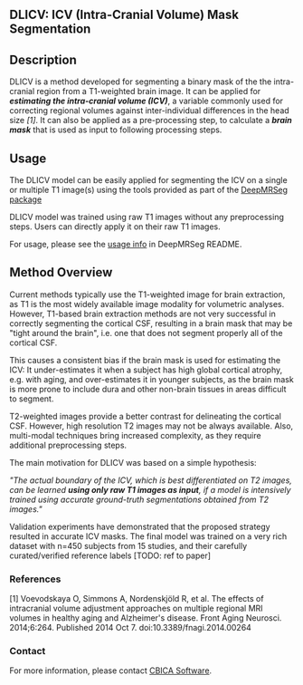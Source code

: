 ## DLICV: ICV (Intra-Cranial Volume) Mask Segmentation

## Description

DLICV is a method developed for segmenting a binary mask of the the intra-cranial region from a T1-weighted brain image. It can be applied for ***estimating the intra-cranial volume (ICV)***, a variable commonly used for correcting regional volumes against inter-individual differences in the head size *[1]*. It can also be applied as a pre-processing step, to calculate a ***brain mask*** that is used as input to following processing steps.

## Usage

The DLICV model can be easily applied for segmenting the ICV on a single or multiple T1 image(s) using the tools provided as part of the [DeepMRSeg package](https://github.com/CBICA/DeepMRSeg)

DLICV model was trained using raw T1 images without any preprocessing steps. Users can directly apply it on their raw T1 images.

For usage, please see the [usage info](https://github.com/CBICA/DeepMRSeg#usage) in DeepMRSeg README.


## Method Overview

Current methods typically use the T1-weighted image for brain extraction, as T1 is the most widely available image modality for volumetric analyses. However, T1-based brain extraction methods are not very successful in correctly segmenting the cortical CSF, resulting in a brain mask that may be "tight around the brain", i.e. one that does not segment properly all of the cortical CSF.

This causes a consistent bias if the brain mask is used for estimating the ICV: It under-estimates it when a subject has high global cortical atrophy, e.g. with aging, and over-estimates it in younger subjects, as the brain mask is more prone to include dura and other non-brain tissues in areas difficult to segment.

T2-weighted images provide a better contrast for delineating the cortical CSF. However, high resolution T2 images may not be always available. Also, multi-modal techniques bring increased complexity, as they require additional preprocessing steps. 

The main motivation for DLICV was based on a simple hypothesis:

*"The actual boundary of the ICV, which is best differentiated on T2 images, can be learned ***using only raw T1 images as input***, if a model is intensively trained using accurate ground-truth segmentations obtained from T2 images."*

Validation experiments have demonstrated that the proposed strategy resulted in accurate ICV masks. The final model was trained on a very rich dataset with n=450 subjects from 15 studies, and their carefully curated/verified reference labels [TODO: ref to paper]


### References
[1] Voevodskaya O, Simmons A, Nordenskjöld R, et al. The effects of intracranial volume adjustment approaches on multiple regional MRI volumes in healthy aging and Alzheimer's disease. Front Aging Neurosci. 2014;6:264. Published 2014 Oct 7. doi:10.3389/fnagi.2014.00264


### Contact
For more information, please contact <a href="mailto:software@cbica.upenn.edu">CBICA Software</a>.

